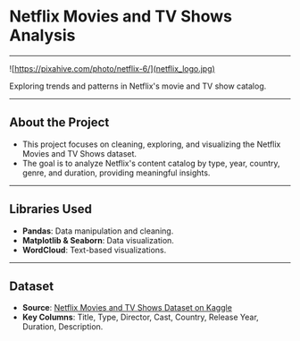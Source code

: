 # Netflix Movies and TV Shows Analysis
___
![https://pixahive.com/photo/netflix-6/](netflix_logo.jpg)

Exploring trends and patterns in Netflix's movie and TV show catalog.
___
## About the Project
- This project focuses on cleaning, exploring, and visualizing the Netflix Movies and TV Shows dataset.
- The goal is to analyze Netflix's content catalog by type, year, country, genre, and duration, providing meaningful insights.
___
## Libraries Used
- **Pandas**: Data manipulation and cleaning.
- **Matplotlib & Seaborn**: Data visualization.
- **WordCloud**: Text-based visualizations.
___
## Dataset
- **Source**: [Netflix Movies and TV Shows Dataset on Kaggle](https://www.kaggle.com/datasets/shivamb/netflix-shows)
- **Key Columns**: Title, Type, Director, Cast, Country, Release Year, Duration, Description.